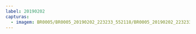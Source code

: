```yaml
---
label: 20190202
capturas:
  - imagem: BR0005/BR0005_20190202_223233_552118/BR0005_20190202_223233_552118_stack_1_meteors.jpg
---
```


